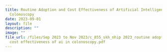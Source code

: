 ```yaml
---
title: Routine Adoption and Cost Effectiveness of Artificial Intelligence in
  Colonoscopy
date: 2023-09-01
layout: file
description: ""
image: ""
file_url: /files/Sep 2023 to Nov 2023/c_855_skh_nhip 2023_routine adoption and
  cost effectiveness of ai in colonoscopy.pdf
---
```

